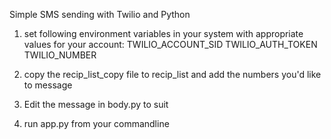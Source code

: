 Simple SMS sending with Twilio and Python


1. set following environment variables in your system with appropriate values for your account:
    TWILIO_ACCOUNT_SID
    TWILIO_AUTH_TOKEN
    TWILIO_NUMBER

2. copy the recip_list_copy file to recip_list and add the numbers you'd like to message

3. Edit the message in body.py to suit

4. run app.py from your commandline


